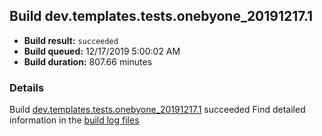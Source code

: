 ## Build dev.templates.tests.onebyone_20191217.1
- **Build result:** `succeeded`
- **Build queued:** 12/17/2019 5:00:02 AM
- **Build duration:** 807.66 minutes
### Details
Build [dev.templates.tests.onebyone_20191217.1](https://winappstudio.visualstudio.com/web/build.aspx?pcguid=a4ef43be-68ce-4195-a619-079b4d9834c2&builduri=vstfs%3a%2f%2f%2fBuild%2fBuild%2f32349) succeeded
Find detailed information in the [build log files]()
